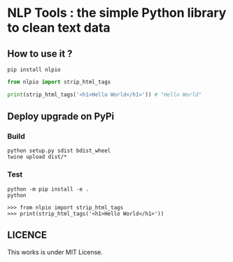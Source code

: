 # NLP Tools : the simple Python library to clean text data

## How to use it ?

``
pip install nlpio
``

```python
from nlpio import strip_html_tags

print(strip_html_tags('<h1>Hello World</h1>')) # "Hello World"
```

## Deploy upgrade on PyPi

### Build

```
python setup.py sdist bdist_wheel
twine upload dist/*
```

### Test

```
python -m pip install -e .
python

>>> from nlpio import strip_html_tags
>>> print(strip_html_tags('<h1>Hello World</h1>'))
```

## LICENCE

This works is under MIT License.
